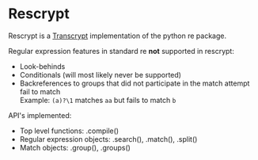# Rescrypt
Rescrypt is a [Transcrypt](http://transcrypt.org/) implementation of the python re package.

Regular expression features in standard re __not__ supported in rescrypt:

  - Look-behinds
  - Conditionals (will most likely never be supported)
  - Backreferences to groups that did not participate in the match attempt fail to match  
    Example: `(a)?\1` matches `aa` but fails to match `b`

API's implemented:

  - Top level functions: .compile()
  - Regular expression objects: .search(), .match(), .split()
  - Match objects: .group(), .groups() 
